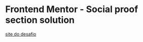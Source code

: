 # Frontend Mentor - Social proof section solution

<a href="https://ericksm23.github.io/Secao-de-prova-social/src/index.html">site do desafio</a>
